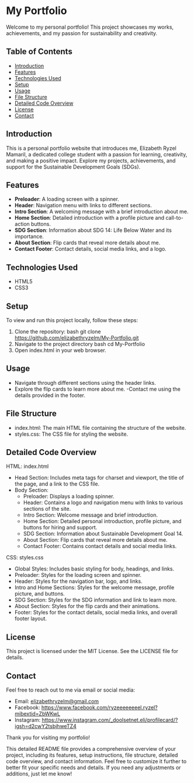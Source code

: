 # My Portfolio

Welcome to my personal portfolio! This project showcases my works, achievements, and my passion for sustainability and creativity.

## Table of Contents
- [Introduction](#introduction)
- [Features](#features)
- [Technologies Used](#technologies-used)
- [Setup](#setup)
- [Usage](#usage)
- [File Structure](#file-structure)
- [Detailed Code Overview](#detailed-code-overview)
- [License](#license)
- [Contact](#contact)

## Introduction

This is a personal portfolio website that introduces me, Elizabeth Ryzel Mamaril, a dedicated college student with a passion for learning, creativity, and making a positive impact. Explore my projects, achievements, and support for the Sustainable Development Goals (SDGs).

## Features

- **Preloader**: A loading screen with a spinner.
- **Header**: Navigation menu with links to different sections.
- **Intro Section**: A welcoming message with a brief introduction about me.
- **Home Section**: Detailed introduction with a profile picture and call-to-action buttons.
- **SDG Section**: Information about SDG 14: Life Below Water and its importance.
- **About Section**: Flip cards that reveal more details about me.
- **Contact Footer**: Contact details, social media links, and a logo.

## Technologies Used

- HTML5
- CSS3

## Setup

To view and run this project locally, follow these steps:

1. Clone the repository:
bash
   git clone https://github.com/elizabethryzelm/My-Portfolio.git
2. Navigate to the project directory
bash
cd My-Portfolio
3. Open index.html in your web browser.

## Usage

- Navigate through different sections using the header links.
- Explore the flip cards to learn more about me.
-Contact me using the details provided in the footer.

## File Structure

- index.html: The main HTML file containing the structure of the website.
- styles.css: The CSS file for styling the website.

## Detailed Code Overview

HTML: index.html
- Head Section: Includes meta tags for charset and viewport, the title of the page, and a link to the CSS file.
- Body Section:
   - Preloader: Displays a loading spinner.
   - Header: Contains a logo and navigation menu with links to various sections of the site.
   - Intro Section: Welcome message and brief introduction.
   - Home Section: Detailed personal introduction, profile picture, and buttons for hiring and support.
   - SDG Section: Information about Sustainable Development Goal 14.
   - About Section: Flip cards that reveal more details about me.
   - Contact Footer: Contains contact details and social media links.

CSS: styles.css
- Global Styles: Includes basic styling for body, headings, and links.
- Preloader: Styles for the loading screen and spinner.
- Header: Styles for the navigation bar, logo, and links.
- Intro and Home Sections: Styles for the welcome message, profile picture, and buttons.
- SDG Section: Styles for the SDG information and link to learn more.
- About Section: Styles for the flip cards and their animations.
- Footer: Styles for the contact details, social media links, and overall footer layout.

## License

This project is licensed under the MIT License. See the LICENSE file for details.

## Contact

Feel free to reach out to me via email or social media:
- Email: elizabethryzelm@gmail.com
- Facebook: https://www.facebook.com/ryzeeeeeeeel.ryzel?mibextid=ZbWKwL
- Instagram: https://www.instagram.com/_doolsetnet.eli/profilecard/?igsh=d2cwY2tsbjhweTZ4

Thank you for visiting my portfolio!

This detailed README file provides a comprehensive overview of your project, including its features, setup instructions, file structure, detailed code overview, and contact information. Feel free to customize it further to better fit your specific needs and details. If you need any adjustments or additions, just let me know!
